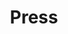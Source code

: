 ---
page_icon: news
page_id: press
title: Press
_fieldset: press
_template: press
artwork: '{{ _site_root }}assets/img/tim-premieres.jpg'
vertical_position: center
horizontal_position: left
---